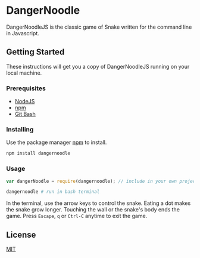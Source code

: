 # DangerNoodle
DangerNoodleJS is the classic game of Snake written for the command line in Javascript.

## Getting Started
These instructions will get you a copy of DangerNoodleJS running on your local machine.

### Prerequisites
- [NodeJS](https://nodejs.org/en/)
- [npm](https://www.npmjs.com/)
- [Git Bash](https://git-scm.com/)

### Installing
Use the package manager [npm](https://www.npmjs.com/) to install.

```bash
npm install dangernoodle
```

### Usage
```javascript
var dangerNoodle = require(dangernoodle); // include in your own project
```

```bash
dangernoodle # run in bash terminal
```

In the terminal, use the arrow keys to control the snake. Eating a dot makes the snake grow longer. Touching the wall or the snake's body ends the game. Press `Escape`, `q` or `Ctrl-C` anytime to exit the game.

## License
[MIT](https://choosealicense.com/licenses/mit/)
